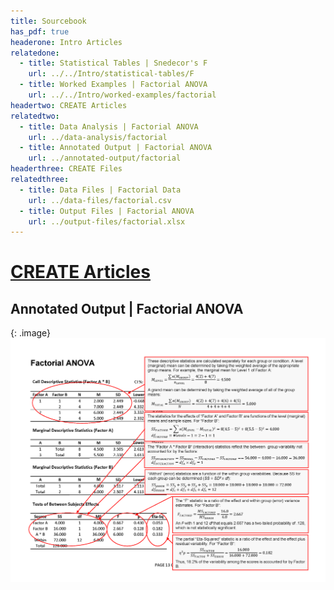 ```yaml
---
title: Sourcebook
has_pdf: true
headerone: Intro Articles
relatedone:
  - title: Statistical Tables | Snedecor's F
    url: ../../Intro/statistical-tables/F
  - title: Worked Examples | Factorial ANOVA
    url: ../../Intro/worked-examples/factorial
headertwo: CREATE Articles
relatedtwo:
  - title: Data Analysis | Factorial ANOVA
    url: ../data-analysis/factorial
  - title: Annotated Output | Factorial ANOVA
    url: ../annotated-output/factorial
headerthree: CREATE Files
relatedthree:
  - title: Data Files | Factorial Data
    url: ../data-files/factorial.csv
  - title: Output Files | Factorial ANOVA
    url: ../output-files/factorial.xlsx
---
```


# [CREATE Articles](../index.md)

## Annotated Output | Factorial ANOVA

{: .image}
![Annotated output for factorial ANOVA](factorial.png)
